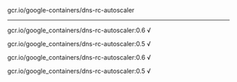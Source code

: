 gcr.io/google-containers/dns-rc-autoscaler 

----
gcr.io/google_containers/dns-rc-autoscaler:0.6 √

gcr.io/google_containers/dns-rc-autoscaler:0.5 √

gcr.io/google_containers/dns-rc-autoscaler:0.6 √

gcr.io/google_containers/dns-rc-autoscaler:0.5 √

